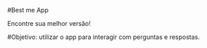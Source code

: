 #Best me App

Encontre sua melhor versão!

#Objetivo: utilizar o app para interagir com perguntas e respostas.
